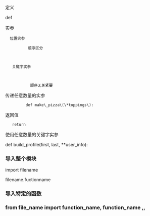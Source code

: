 定义

def

实参

```
  位置实参 

          顺序区分



   关键字实参



           顺序无关紧要
```

传递任意数量的实参

```
         def make\_pizza\(\*toppings\): 
```

返回值

```
   return  
```

使用任意数量的关键字实参

def build\_profile\(first, last, \*\*user\_info\):

### 导入整个模块

import filename

filename.fuctionname

### 导入特定的函数

### from file\_name import function\_name, function\_name ,,

